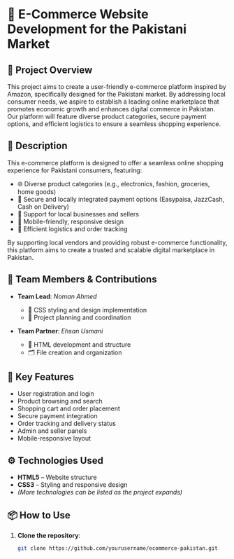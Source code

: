 # 🛒 E-Commerce Website Development for the Pakistani Market

## 📌 Project Overview

This project aims to create a user-friendly e-commerce platform inspired by Amazon, specifically designed for the Pakistani market. By addressing local consumer needs, we aspire to establish a leading online marketplace that promotes economic growth and enhances digital commerce in Pakistan. Our platform will feature diverse product categories, secure payment options, and efficient logistics to ensure a seamless shopping experience.

## 📝 Description

This e-commerce platform is designed to offer a seamless online shopping experience for Pakistani consumers, featuring:

- 🌐 Diverse product categories (e.g., electronics, fashion, groceries, home goods)
- 🔐 Secure and locally integrated payment options (Easypaisa, JazzCash, Cash on Delivery)
- 🧾 Support for local businesses and sellers
- 📱 Mobile-friendly, responsive design
- 🚚 Efficient logistics and order tracking

By supporting local vendors and providing robust e-commerce functionality, this platform aims to create a trusted and scalable digital marketplace in Pakistan.

## 👥 Team Members & Contributions

- **Team Lead**: *Noman Ahmed*  
  - 🎨 CSS styling and design implementation  
  - 📌 Project planning and coordination

- **Team Partner**: *Ehsan Usmani*  
  - 🧱 HTML development and structure  
  - 🗂️ File creation and organization

## 🚀 Key Features

- User registration and login
- Product browsing and search
- Shopping cart and order placement
- Secure payment integration
- Order tracking and delivery status
- Admin and seller panels
- Mobile-responsive layout

## ⚙️ Technologies Used

- **HTML5** – Website structure  
- **CSS3** – Styling and responsive design  
- *(More technologies can be listed as the project expands)*

## 📦 How to Use

1. **Clone the repository**:
   ```bash
   git clone https://github.com/yourusername/ecommerce-pakistan.git
